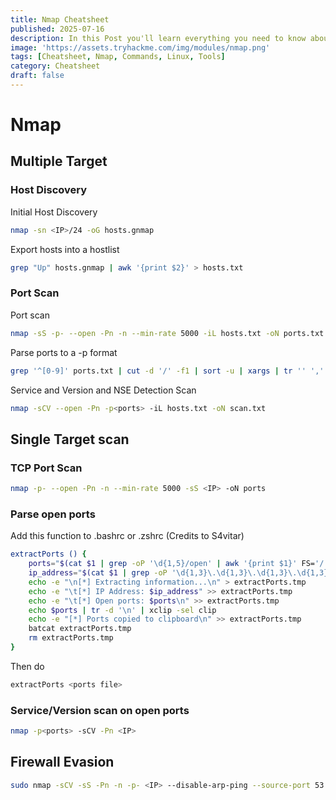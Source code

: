 ```yaml
---
title: Nmap Cheatsheet
published: 2025-07-16
description: In this Post you'll learn everything you need to know about enumeration using Nmap with a broad cheatsheet
image: 'https://assets.tryhackme.com/img/modules/nmap.png'
tags: [Cheatsheet, Nmap, Commands, Linux, Tools]
category: Cheatsheet
draft: false
---
```


# Nmap

## Multiple Target

### Host Discovery


Initial Host Discovery
```bash
nmap -sn <IP>/24 -oG hosts.gnmap
```

Export hosts into a hostlist 
```bash
grep "Up" hosts.gnmap | awk '{print $2}' > hosts.txt
```

### Port Scan



Port scan
```bash
nmap -sS -p- --open -Pn -n --min-rate 5000 -iL hosts.txt -oN ports.txt
```

Parse ports to a -p<ports> format
```bash
grep '^[0-9]' ports.txt | cut -d '/' -f1 | sort -u | xargs | tr '' ','
```
Service and Version and NSE Detection Scan
```bash
nmap -sCV --open -Pn -p<ports> -iL hosts.txt -oN scan.txt
```

## Single Target scan

### TCP Port Scan

```bash
nmap -p- --open -Pn -n --min-rate 5000 -sS <IP> -oN ports
```

### Parse open ports


Add this function to .bashrc or .zshrc (Credits to S4vitar)
```bash
extractPorts () {
	ports="$(cat $1 | grep -oP '\d{1,5}/open' | awk '{print $1}' FS='/' | xargs | tr ' ' ',')" 
	ip_address="$(cat $1 | grep -oP '\d{1,3}\.\d{1,3}\.\d{1,3}\.\d{1,3}' | sort -u | head -n 1)" 
	echo -e "\n[*] Extracting information...\n" > extractPorts.tmp
	echo -e "\t[*] IP Address: $ip_address" >> extractPorts.tmp
	echo -e "\t[*] Open ports: $ports\n" >> extractPorts.tmp
	echo $ports | tr -d '\n' | xclip -sel clip
	echo -e "[*] Ports copied to clipboard\n" >> extractPorts.tmp
	batcat extractPorts.tmp
	rm extractPorts.tmp
}
```
Then do
```bash
extractPorts <ports file>
```

### Service/Version scan on open ports

```bash
nmap -p<ports> -sCV -Pn <IP>
```

## Firewall Evasion

```bash
sudo nmap -sCV -sS -Pn -n -p- <IP> --disable-arp-ping --source-port 53 -D RND:2
```
